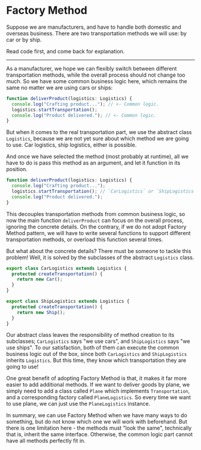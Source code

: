 # Factory Method

Suppose we are manufacturers, and have to handle both domestic and overseas business. There are two transportation methods we will use: by car or by ship.

Read code first, and come back for explanation.

---

As a manufacturer, we hope we can flexibly switch between different transportation methods, while the overall process should not change too much. So we have some common business logic here, which remains the same no matter we are using cars or ships:

```ts
function deliverProduct(logistics: Logistics) {
  console.log("Crafting product..."); // <- Common logic.
  logistics.startTransportation();
  console.log("Product delivered."); // <- Common logic.
}
```

But when it comes to the real transportation part, we use the abstract class `Logistics`, because we are not yet sure about which method we are going to use. Car logistics, ship logistics, either is possible.

And once we have selected the method (most probably at runtime), all we have to do is pass this method as an argument, and let it function in its position.

```ts
function deliverProduct(logistics: Logistics) {
  console.log("Crafting product...");
  logistics.startTransportation(); // `CarLogistics` or `ShipLogistics`.
  console.log("Product delivered.");
}
```

This decouples transportation methods from common business logic, so now the main function `deliverProduct` can focus on the overall process, ignoring the concrete details. On the contrary, if we do not adopt Factory Method pattern, we will have to write several functions to support different transportation methods, or overload this function several times.

But what about the concrete details? There must be someone to tackle this problem! Well, it is solved by the subclasses of the abstract `Logistics` class.

```ts
export class CarLogistics extends Logistics {
  protected createTransportation() {
    return new Car();
  }
}

export class ShipLogistics extends Logistics {
  protected createTransportation() {
    return new Ship();
  }
}
```

Our abstract class leaves the responsibility of method creation to its subclasses; `CarLogistics` says "we use cars", and `ShipLogistics` says "we use ships". To our satisfaction, both of them can execute the common business logic out of the box, since both `CarLogistics` and `ShipLogistics` inherits `Logistics`. But this time, they know which transportation they are going to use!

One great benefit of adopting Factory Method is that, it makes it far more easier to add additional methods. If we want to deliver goods by plane, we simply need to add a class called `Plane` which implements `Transportation`, and a corresponding factory called `PlaneLogistics`. So every time we want to use plane, we can just use the `PlaneLogistics` instance.

In summary, we can use Factory Method when we have many ways to do something, but do not know which one we will work with beforehand. But there is one limitation here - the methods must "look the same", technically that is, inherit the same interface. Otherwise, the common logic part cannot have all methods perfectly fit in.
